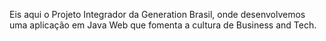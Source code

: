 Eis aqui o Projeto Integrador da Generation Brasil, onde desenvolvemos uma aplicação em Java Web que fomenta a cultura de Business and Tech.
